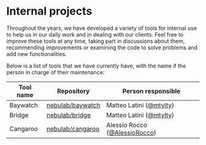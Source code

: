# Internal projects

Throughout the years, we have developed a variety of tools for internal use to help us in our daily work
and in dealing with our clients. Feel free to improve these tools at any time,
taking part in discussions about them, recommending improvements or examining the
code to solve problems and add new functionalities.

Below is a list of tools that we have currently have, with the name if the person in charge of their maintenance:

| Tool name | Repository | Person responsible |
| --------- | ---------- | ------------ |
| Baywatch | [nebulab/baywatch](https://github.com/nebulab/baywatch) | Matteo Latini ([@mtylty][mtylty]) |
| Bridge | [nebulab/bridge](https://github.com/nebulab/bridge) | Matteo Latini ([@mtylty][mtylty]) |
| Cangaroo | [nebulab/cangaroo](https://github.com/nebulab/cangaroo) | Alessio Rocco ([@AlessioRocco][AlessioRocco]) |

[mtylty]: https://github.com/mtylty
[AlessioRocco]: https://github.com/AlessioRocco
